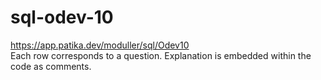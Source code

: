 # sql-odev-10
https://app.patika.dev/moduller/sql/Odev10 <br>
Each row corresponds to a question. Explanation is embedded within the code as comments.
